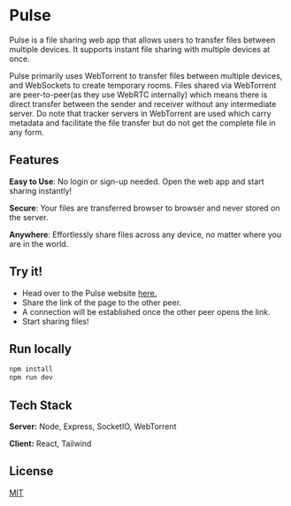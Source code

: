 # Pulse

Pulse is a file sharing web app that allows users to transfer files between multiple devices. It supports instant file sharing with multiple devices at once.

Pulse primarily uses WebTorrent to transfer files between multiple devices, and WebSockets to create temporary rooms. Files shared via WebTorrent are peer-to-peer(as they use WebRTC internally) which means there is direct transfer between the sender and receiver without any intermediate server. Do note that tracker servers in WebTorrent are used which carry metadata and facilitate the file transfer but do not get the complete file in any form.


## Features

**Easy to Use**: No login or sign-up needed. Open the web app and start sharing instantly!

**Secure**: Your files are transferred browser to browser and never stored on the server.

**Anywhere**: Effortlessly share files across any device, no matter where you are in the world.


## Try it!

- Head over to the Pulse website [here.](https://pulse-zmn77.ondigitalocean.app/)
- Share the link of the page to the other peer.
- A connection will be established once the other peer opens the link.
- Start sharing files!

## Run locally

```bash
npm install
npm run dev
```

## Tech Stack

**Server:** Node, Express, SocketIO, WebTorrent

**Client:** React, Tailwind


## License

[MIT](https://choosealicense.com/licenses/mit/)
